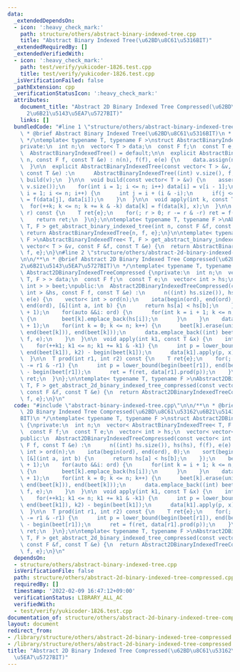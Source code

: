 ```yaml
---
data:
  _extendedDependsOn:
  - icon: ':heavy_check_mark:'
    path: structure/others/abstract-binary-indexed-tree.cpp
    title: "Abstract Binary Indexed Tree(\u62BD\u8C61\u5316BIT)"
  _extendedRequiredBy: []
  _extendedVerifiedWith:
  - icon: ':heavy_check_mark:'
    path: test/verify/yukicoder-1826.test.cpp
    title: test/verify/yukicoder-1826.test.cpp
  _isVerificationFailed: false
  _pathExtension: cpp
  _verificationStatusIcon: ':heavy_check_mark:'
  attributes:
    document_title: "Abstract 2D Binary Indexed Tree Compressed(\u62BD\u8C61\u5316\
      2\u6B21\u5143\u5EA7\u5727BIT)"
    links: []
  bundledCode: "#line 1 \"structure/others/abstract-binary-indexed-tree.cpp\"\n/**\n\
    \ * @brief Abstract Binary Indexed Tree(\u62BD\u8C61\u5316BIT)\n * @docs docs/abstract-binary-indexed-tree.md\n\
    \ */\ntemplate< typename T, typename F >\nstruct AbstractBinaryIndexedTree {\n\
    private:\n  int n;\n  vector< T > data;\n  const F f;\n  const T e;\n\npublic:\n\
    \  AbstractBinaryIndexedTree() = default;\n\n  explicit AbstractBinaryIndexedTree(int\
    \ n, const F f, const T &e) : n(n), f(f), e(e) {\n    data.assign(n + 1, e);\n\
    \  }\n\n  explicit AbstractBinaryIndexedTree(const vector< T > &v, const F f,\
    \ const T &e) :\n      AbstractBinaryIndexedTree((int) v.size(), f, e) {\n   \
    \ build(v);\n  }\n\n  void build(const vector< T > &v) {\n    assert(n == (int)\
    \ v.size());\n    for(int i = 1; i <= n; i++) data[i] = v[i - 1];\n    for(int\
    \ i = 1; i <= n; i++) {\n      int j = i + (i & -i);\n      if(j <= n) data[j]\
    \ = f(data[j], data[i]);\n    }\n  }\n\n  void apply(int k, const T &x) {\n  \
    \  for(++k; k <= n; k += k & -k) data[k] = f(data[k], x);\n  }\n\n  T prod(int\
    \ r) const {\n    T ret{e};\n    for(; r > 0; r -= r & -r) ret = f(ret, data[r]);\n\
    \    return ret;\n  }\n};\n\ntemplate< typename T, typename F >\nAbstractBinaryIndexedTree<\
    \ T, F > get_abstract_binary_indexed_tree(int n, const F &f, const T &e) {\n \
    \ return AbstractBinaryIndexedTree{n, f, e};\n}\n\ntemplate< typename T, typename\
    \ F >\nAbstractBinaryIndexedTree< T, F > get_abstract_binary_indexed_tree(const\
    \ vector< T > &v, const F &f, const T &e) {\n  return AbstractBinaryIndexedTree{v,\
    \ f, e};\n}\n#line 2 \"structure/others/abstract-2d-binary-indexed-tree-compressed.cpp\"\
    \n\n/**\n * @brief Abstract 2D Binary Indexed Tree Compressed(\u62BD\u8C61\u5316\
    2\u6B21\u5143\u5EA7\u5727BIT)\n */\ntemplate< typename T, typename F >\nstruct\
    \ Abstract2DBinaryIndexedTreeCompressed {\nprivate:\n  int n;\n  vector< AbstractBinaryIndexedTree<\
    \ T, F > > data;\n  const F f;\n  const T e;\n  vector< int > hs;\n  vector< vector<\
    \ int > > beet;\npublic:\n  Abstract2DBinaryIndexedTreeCompressed(const vector<\
    \ int > &hs, const F f, const T &e) :\n      n((int) hs.size()), hs(hs), f(f),\
    \ e(e) {\n    vector< int > ord(n);\n    iota(begin(ord), end(ord), 0);\n    sort(begin(ord),\
    \ end(ord), [&](int a, int b) {\n      return hs[a] < hs[b];\n    });\n    beet.resize(n\
    \ + 1);\n    for(auto &&i: ord) {\n      for(int k = i + 1; k <= n; k += k & -k)\
    \ {\n        beet[k].emplace_back(hs[i]);\n      }\n    }\n    data.reserve(n\
    \ + 1);\n    for(int k = 0; k <= n; k++) {\n      beet[k].erase(unique(begin(beet[k]),\
    \ end(beet[k])), end(beet[k]));\n      data.emplace_back((int) beet[k].size(),\
    \ f, e);\n    }\n  }\n\n  void apply(int k1, const T &x) {\n    int k2 = hs[k1];\n\
    \    for(++k1; k1 <= n; k1 += k1 & -k1) {\n      int p = lower_bound(begin(beet[k1]),\
    \ end(beet[k1]), k2) - begin(beet[k1]);\n      data[k1].apply(p, x);\n    }\n\
    \  }\n\n  T prod(int r1, int r2) const {\n    T ret{e};\n    for(; r1 > 0; r1\
    \ -= r1 & -r1) {\n      int p = lower_bound(begin(beet[r1]), end(beet[r1]), r2)\
    \ - begin(beet[r1]);\n      ret = f(ret, data[r1].prod(p));\n    }\n    return\
    \ ret;\n  }\n};\n\ntemplate< typename T, typename F >\nAbstract2DBinaryIndexedTreeCompressed<\
    \ T, F > get_abstract_2d_binary_indexed_tree_compressed(const vector< int > &hs,\
    \ const F &f, const T &e) {\n  return Abstract2DBinaryIndexedTreeCompressed{hs,\
    \ f, e};\n}\n"
  code: "#include \"abstract-binary-indexed-tree.cpp\"\n\n/**\n * @brief Abstract\
    \ 2D Binary Indexed Tree Compressed(\u62BD\u8C61\u53162\u6B21\u5143\u5EA7\u5727\
    BIT)\n */\ntemplate< typename T, typename F >\nstruct Abstract2DBinaryIndexedTreeCompressed\
    \ {\nprivate:\n  int n;\n  vector< AbstractBinaryIndexedTree< T, F > > data;\n\
    \  const F f;\n  const T e;\n  vector< int > hs;\n  vector< vector< int > > beet;\n\
    public:\n  Abstract2DBinaryIndexedTreeCompressed(const vector< int > &hs, const\
    \ F f, const T &e) :\n      n((int) hs.size()), hs(hs), f(f), e(e) {\n    vector<\
    \ int > ord(n);\n    iota(begin(ord), end(ord), 0);\n    sort(begin(ord), end(ord),\
    \ [&](int a, int b) {\n      return hs[a] < hs[b];\n    });\n    beet.resize(n\
    \ + 1);\n    for(auto &&i: ord) {\n      for(int k = i + 1; k <= n; k += k & -k)\
    \ {\n        beet[k].emplace_back(hs[i]);\n      }\n    }\n    data.reserve(n\
    \ + 1);\n    for(int k = 0; k <= n; k++) {\n      beet[k].erase(unique(begin(beet[k]),\
    \ end(beet[k])), end(beet[k]));\n      data.emplace_back((int) beet[k].size(),\
    \ f, e);\n    }\n  }\n\n  void apply(int k1, const T &x) {\n    int k2 = hs[k1];\n\
    \    for(++k1; k1 <= n; k1 += k1 & -k1) {\n      int p = lower_bound(begin(beet[k1]),\
    \ end(beet[k1]), k2) - begin(beet[k1]);\n      data[k1].apply(p, x);\n    }\n\
    \  }\n\n  T prod(int r1, int r2) const {\n    T ret{e};\n    for(; r1 > 0; r1\
    \ -= r1 & -r1) {\n      int p = lower_bound(begin(beet[r1]), end(beet[r1]), r2)\
    \ - begin(beet[r1]);\n      ret = f(ret, data[r1].prod(p));\n    }\n    return\
    \ ret;\n  }\n};\n\ntemplate< typename T, typename F >\nAbstract2DBinaryIndexedTreeCompressed<\
    \ T, F > get_abstract_2d_binary_indexed_tree_compressed(const vector< int > &hs,\
    \ const F &f, const T &e) {\n  return Abstract2DBinaryIndexedTreeCompressed{hs,\
    \ f, e};\n}\n"
  dependsOn:
  - structure/others/abstract-binary-indexed-tree.cpp
  isVerificationFile: false
  path: structure/others/abstract-2d-binary-indexed-tree-compressed.cpp
  requiredBy: []
  timestamp: '2022-02-09 16:47:12+09:00'
  verificationStatus: LIBRARY_ALL_AC
  verifiedWith:
  - test/verify/yukicoder-1826.test.cpp
documentation_of: structure/others/abstract-2d-binary-indexed-tree-compressed.cpp
layout: document
redirect_from:
- /library/structure/others/abstract-2d-binary-indexed-tree-compressed.cpp
- /library/structure/others/abstract-2d-binary-indexed-tree-compressed.cpp.html
title: "Abstract 2D Binary Indexed Tree Compressed(\u62BD\u8C61\u53162\u6B21\u5143\
  \u5EA7\u5727BIT)"
---
```

